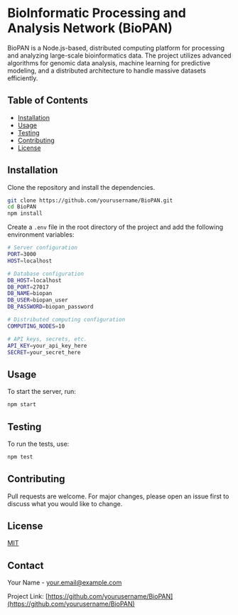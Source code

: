 # BioInformatic Processing and Analysis Network (BioPAN)

BioPAN is a Node.js-based, distributed computing platform for processing and analyzing large-scale bioinformatics data. The project utilizes advanced algorithms for genomic data analysis, machine learning for predictive modeling, and a distributed architecture to handle massive datasets efficiently.

## Table of Contents

- [Installation](#installation)
- [Usage](#usage)
- [Testing](#testing)
- [Contributing](#contributing)
- [License](#license)

## Installation

Clone the repository and install the dependencies.

```bash
git clone https://github.com/yourusername/BioPAN.git
cd BioPAN
npm install
```

Create a `.env` file in the root directory of the project and add the following environment variables:

```bash
# Server configuration
PORT=3000
HOST=localhost

# Database configuration
DB_HOST=localhost
DB_PORT=27017
DB_NAME=biopan
DB_USER=biopan_user
DB_PASSWORD=biopan_password

# Distributed computing configuration
COMPUTING_NODES=10

# API keys, secrets, etc.
API_KEY=your_api_key_here
SECRET=your_secret_here
```

## Usage

To start the server, run:

```bash
npm start
```

## Testing

To run the tests, use:

```bash
npm test
```

## Contributing

Pull requests are welcome. For major changes, please open an issue first to discuss what you would like to change.

## License

[MIT](https://choosealicense.com/licenses/mit/)

## Contact

Your Name - your.email@example.com

Project Link: [https://github.com/yourusername/BioPAN](https://github.com/yourusername/BioPAN)
